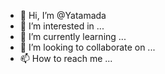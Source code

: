 - 👋 Hi, I’m @Yatamada
- 👀 I’m interested in ...
- 🌱 I’m currently learning ...
- 💞️ I’m looking to collaborate on ...
- 📫 How to reach me ...

<!---
Yatamada/Yatamada is a ✨ special ✨ repository because its `README.md` (this file) appears on your GitHub profile.
You can click the Preview link to take a look at your changes.
--->
